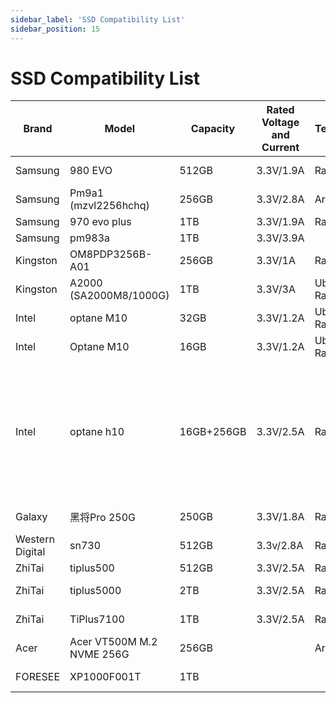 ```yaml
---
sidebar_label: 'SSD Compatibility List'
sidebar_position: 15
---
```


# SSD Compatibility List

<div className='gpio_style'>

|Brand|Model |Capacity |Rated Voltage and Current |Test Environment |Compatibility |Read and Write Rates |Remarks|
|-|-|-|-|-|-|-|-|
|Samsung          |980 EVO|512GB|3.3V/1.9A|RadxaOS|Identifiable|Read:1.0GB/s<br/>Write:991MB/s||
|Samsung          |Pm9a1<br/>(mzvl2256hchq)|256GB|3.3V/2.8A|Armbian|Identifiable|Read:14.8MB/s<br/>Write:9.72MB/s||
|Samsung          |970 evo plus |1TB|3.3V/1.9A|RadxaOS|Identifiable|||
|Samsung          |pm983a|1TB|3.3V/3.9A||Unidentifiable|||
|Kingston         |OM8PDP3256B-A01|256GB|3.3V/1A|RadxaOS|Identifiable|||
|Kingston         |A2000 (SA2000M8/1000G)|1TB|3.3V/3A|Ubuntu 20.04 Radxa/Armbian|Identifiable|Read:980MB/s<br/>Write:888MB/s||
|Intel            |optane M10 |32GB|3.3V/1.2A|Ubuntu 20.04 Radxa|Identifiable|||
|Intel            |Optane M10 |16GB|3.3V/1.2A|Ubuntu server Radxa|Identifiable|||
|Intel            |optane h10 |16GB+256GB|3.3V/2.5A|RadxaOS|Identifiable|Read:910MB/s<br/>Write:170MB/s|Just 16G Recognized bases on default configuration, After PCIE Separated, The whole Capacity can be Recognized|
|Galaxy           |黑将Pro 250G|250GB|3.3V/1.8A|RadxaOS|Identifiable|Read:2.1GB/s<br/>Write:680MB/s||
|Western Digital  |sn730|512GB|3.3v/2.8A|RadxaOS|Identifiable|Read:1.4GB/s<br/>Write:670MB/s||
|ZhiTai           |tiplus500|512GB|3.3V/2.5A|RadxaOS|Identifiable|||
|ZhiTai           |tiplus5000|2TB|3.3V/2.5A|RadxaOS/Armbian|Identifiable|Read:1.3GB/s<br/>Write:745MB/s||
|ZhiTai           |TiPlus7100|1TB|3.3V/2.5A|RadxaOS|Identifiable|Read:2.9GB/s<br/>Write:2.2GB/s||
|Acer             |Acer VT500M M.2 NVME 256G|256GB||Armbian|Unidentifiable|||
|FORESEE          |XP1000F001T|1TB|||Identifiable|Read:2.0GB/s<br/>Write:2.0GB/s||

</div>
